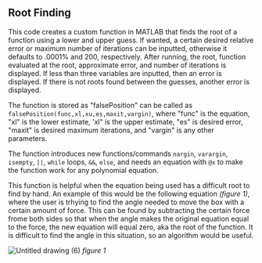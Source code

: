 ## Root Finding 

This code creates a custom function in MATLAB that finds the root of a function using a lower and upper guess. If wanted, a certain desired relative error or maximum number of iterations can be inputted, otherwise it defaults to .0001% and 200, respectively. After running, the root, function evaluated at the root, approximate error, and number of iterations is displayed. If less than three variables are inputted, then an error is displayed. If there is not roots found between the guesses, another error is displayed.

The function is stored as "falsePosition" can be called as `falsePosition(func,xl,xu,es,maxit,vargin)`, where "func" is the equation, "xl" is the lower estimate, 'xl" is the upper estimate, "es" is desired error, "maxit" is desired maximum iterations, and "vargin" is any other parameters.

The function introduces new functions/commands `nargin`, `varargin`, `isempty`, `||`, `while` loops, `&&`, `else`, and needs an equation with `@x` to make the function work for any polynomial equation.

This function is helpful when the equation being used has a difficult root to find by hand. An example of this would be the following equation *(figure 1)*, where the user is trhying to find the angle needed to move the box with a certain amount of force. This can be found by subtracting the certain force frome both sides so that when the angle makes the original equation equal to the force, the new equation will equal zero, aka the root of the function. It is difficult to find the angle in this situation, so an algorithm would be useful.

![Untitled drawing (6)](https://user-images.githubusercontent.com/95257867/144670016-8ec99dad-0b32-492e-8c38-f14e03d5319f.jpg)
*figure 1*
